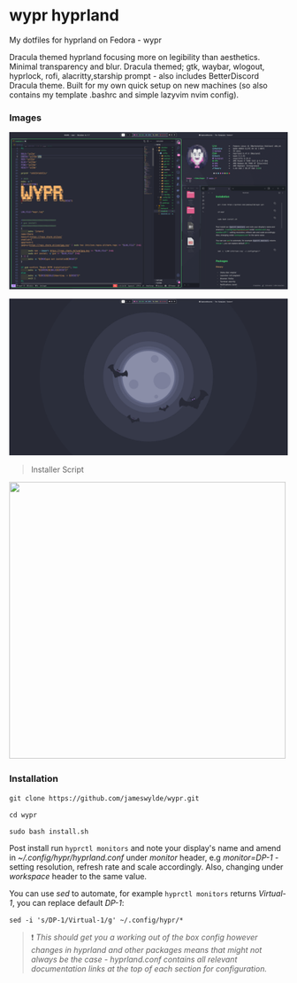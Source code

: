# wypr hyprland

My dotfiles for hyprland on Fedora - wypr

Dracula themed hyprland focusing more on legibility than aesthetics. Minimal transparency and blur. Dracula themed; gtk, waybar, wlogout, hyprlock, rofi, alacritty,starship prompt - also includes BetterDiscord Dracula theme. Built for my own quick setup on new machines (so also contains my template .bashrc and simple lazyvim nvim config).


### Images

![Screenshot](./other/screenshot.png)

![Screenshot1](./other/screenshot1.png)

> Installer Script

 <img src="./other/install.gif" width="500" height="500">

### Installation

```
git clone https://github.com/jameswylde/wypr.git
```
```
cd wypr
```
```
sudo bash install.sh
```

Post install run `hyprctl monitors` and note your display's name and amend in *~/.config/hypr/hyprland.conf* under *monitor* header, e.g *monitor=DP-1* - setting resolution, refresh rate and scale accordingly. Also, changing under *workspace* header to the same value. 

You can use *sed* to automate, for example `hyprctl monitors` returns *Virtual-1*, you can replace default *DP-1*:

```
sed -i 's/DP-1/Virtual-1/g' ~/.config/hypr/*
```


>❗
*This should get you a working out of the box config however changes in hyprland and other packages means that might not always be the case - hyprland.conf contains all relevant documentation links at the top of each section for configuration.*
